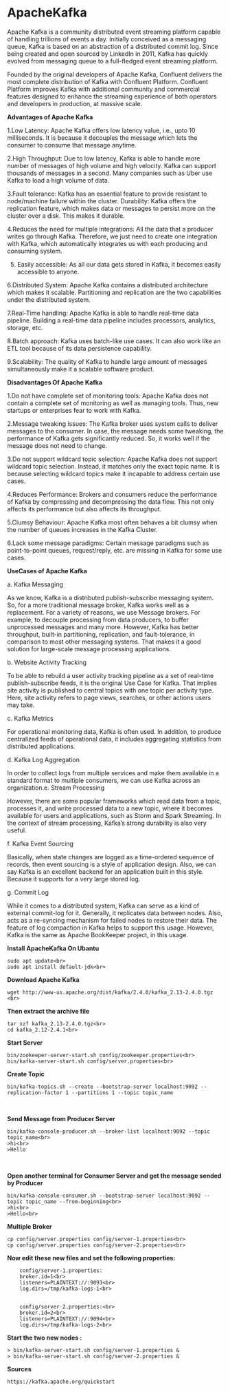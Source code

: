# ApacheKafka

<p>Apache Kafka is a community distributed event streaming platform capable of handling trillions of events a day. Initially conceived as a messaging queue, Kafka is based on an abstraction of a distributed commit log. Since being created and open sourced by LinkedIn in 2011, Kafka has quickly evolved from messaging queue to a full-fledged event streaming platform.

Founded by the original developers of Apache Kafka, Confluent delivers the most complete distribution of Kafka with Confluent Platform. Confluent Platform improves Kafka with additional community and commercial features designed to enhance the streaming experience of both operators and developers in production, at massive scale.</p>

**Advantages of Apache Kafka**

  1.Low Latency: Apache Kafka offers low latency value, i.e., upto 10 milliseconds. It is because it decouples the message which lets the consumer to consume that message anytime.
    
   2.High Throughput: Due to low latency, Kafka is able to handle more number of messages of high volume and high velocity. Kafka can support thousands of messages in a second. Many companies such as Uber use Kafka to load a high volume of data.
    
   3.Fault tolerance: Kafka has an essential feature to provide resistant to node/machine failure within the cluster.
    Durability: Kafka offers the replication feature, which makes data or messages to persist more on the cluster over a disk. This makes it durable.
    
   4.Reduces the need for multiple integrations: All the data that a producer writes go through Kafka. Therefore, we just need to create one integration with Kafka, which automatically integrates us with each producing and consuming system.
    
   5. Easily accessible: As all our data gets stored in Kafka, it becomes easily accessible to anyone.
    
   6.Distributed System: Apache Kafka contains a distributed architecture which makes it scalable. Partitioning and replication are the two capabilities under the distributed system.
    
   7.Real-Time handling: Apache Kafka is able to handle real-time data pipeline. Building a real-time data pipeline includes processors, analytics, storage, etc.
    
   8.Batch approach: Kafka uses batch-like use cases. It can also work like an ETL tool because of its data persistence capability.
    
   9.Scalability: The quality of Kafka to handle large amount of messages simultaneously make it a scalable software product.

**Disadvantages Of Apache Kafka**

   1.Do not have complete set of monitoring tools: Apache Kafka does not contain a complete set of monitoring as well as managing tools. Thus, new startups or enterprises fear to work with Kafka.
    
   2.Message tweaking issues: The Kafka broker uses system calls to deliver messages to the consumer. In case, the message needs some tweaking, the performance of Kafka gets significantly reduced. So, it works well if the message does not need to change.
   
   3.Do not support wildcard topic selection: Apache Kafka does not support wildcard topic selection. Instead, it matches only the exact topic name. It is because selecting wildcard topics make it incapable to address certain use cases.
    
   4.Reduces Performance: Brokers and consumers reduce the performance of Kafka by compressing and decompressing the data flow. This not only affects its performance but also affects its throughput.
    
   5.Clumsy Behaviour: Apache Kafka most often behaves a bit clumsy when the number of queues increases in the Kafka Cluster.
    
   6.Lack some message paradigms: Certain message paradigms such as point-to-point queues, request/reply, etc. are missing in Kafka for some use cases.
    
**UseCases of Apache Kafka**

  a. Kafka Messaging
  
  <p> As we know, Kafka is a distributed publish-subscribe messaging system. So, for a more traditional message broker, Kafka works well as a replacement. For a variety of reasons, we use Message brokers. For example, to decouple processing from data producers, to buffer unprocessed messages and many more.
    However, Kafka has better throughput, built-in partitioning, replication, and fault-tolerance, in comparison to most other messaging systems. That makes it a good solution for large-scale message processing applications.</p>

b. Website Activity Tracking

<p>
    To be able to rebuild a user activity tracking pipeline as a set of real-time publish-subscribe feeds, it is the original Use Case for Kafka. That implies site activity is published to central topics with one topic per activity type. Here, site activity refers to page views, searches, or other actions users may take.</p>

c. Kafka Metrics

<p> For operational monitoring data, Kafka is often used. In addition, to produce centralized feeds of operational data, it includes aggregating statistics from distributed applications.</p>

d. Kafka Log Aggregation

<p>
    In order to collect logs from multiple services and make them available in a standard format to multiple consumers, we can use Kafka across an organization.</p.

e. Stream Processing

<p>
    However, there are some popular frameworks which read data from a topic, processes it, and write processed data to a new topic, where it becomes available for users and applications, such as Storm and Spark Streaming. In the context of stream processing, Kafka’s strong durability is also very useful.</p>

f. Kafka Event Sourcing

<p>
    Basically, when state changes are logged as a time-ordered sequence of records, then event sourcing is a style of application design. Also, we can say Kafka is an excellent backend for an application built in this style. Because it supports for a very large stored log.</p>

g. Commit Log

<p> While it comes to a distributed system, Kafka can serve as a kind of external commit-log for it. Generally, it replicates data between nodes. Also, acts as a re-syncing mechanism for failed nodes to restore their data. The feature of log compaction in Kafka helps to support this usage. However, Kafka is the same as Apache BookKeeper project, in this usage.
    </p>
    
**Install ApacheKafka On Ubantu**

    sudo apt update<br>
    sudo apt install default-jdk<br>
  
**Download Apache Kafka**<br>

    wget http://www-us.apache.org/dist/kafka/2.4.0/kafka_2.13-2.4.0.tgz <br>
  
 **Then extract the archive file**<br>
 
    tar xzf kafka_2.13-2.4.0.tgz<br>
    cd kafka_2.12-2.4.1<br>
  
  **Start Server**<br>
  
    bin/zookeeper-server-start.sh config/zookeeper.properties<br>
    bin/kafka-server-start.sh config/server.properties<br>
  
  **Create Topic**<br>
  
    bin/kafka-topics.sh --create --bootstrap-server localhost:9092 --replication-factor 1 --partitions 1 --topic topic_name
  <br>
  
  **Send Message from Producer Server**<br>
  
    bin/kafka-console-producer.sh --broker-list localhost:9092 --topic topic_name<br>
    >hi<br>
    >Hello
  <br>
  
  **Open another terminal for Consumer Server and get the message sended by Producer**<br>
  
    bin/kafka-console-consumer.sh --bootstrap-server localhost:9092 --topic topic_name --from-beginning<br>
    >hi<br>
    >Hello<br>
  
  **Multiple Broker**<br>
  
    cp config/server.properties config/server-1.properties<br>
    cp config/server.properties config/server-2.properties<br>
  
  **Now edit these new files and set the following properties:**
  
        config/server-1.properties:
        broker.id=1<br>
        listeners=PLAINTEXT://:9093<br>
        log.dirs=/tmp/kafka-logs-1<br>
        
    
        config/server-2.properties:<br>
        broker.id=2<br>
        listeners=PLAINTEXT://:9094<br>
        log.dirs=/tmp/kafka-logs-2<br>
        
 **Start the two new nodes :**<br>

    > bin/kafka-server-start.sh config/server-1.properties &
    > bin/kafka-server-start.sh config/server-2.properties &


**Sources**<br>

    https://kafka.apache.org/quickstart

    
  
  

  
  
  
  
